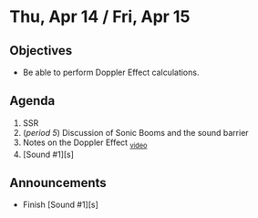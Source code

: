 Thu, Apr 14 / Fri, Apr 15
=================== 
   
    
Objectives    
------------    
  
- Be able to perform Doppler Effect calculations.
  
Agenda      
---------      
1. SSR
2. (*period 5*) Discussion of Sonic Booms and the sound barrier
3. Notes on the Doppler Effect <sub>[video](https://youtu.be/8Y8lYsxijBs)</sub>
4. [Sound #1][s]

  
Announcements   
-------------    
- Finish [Sound #1][s]


<!--stackedit_data:
eyJoaXN0b3J5IjpbLTIwNzk5MDE3NTEsODA3Nzg0Mzg4LDQyOD
czMzE1OSwxNzQ4MDAzNDM3LC0xODk1MjQzMTQyLDEyOTE5MTUw
NDIsMTg4MTUzMjU0NCw4Nzk4MDY0MzcsLTg1NDE3OTAwNCwxND
Q2NjY2OTU4LC0zMzk1NTYyNDAsLTc3NDg3MTgxNiwtOTc4MTQ3
MzQzLC0yMTQwNzIzNzEsLTU1NzIxMzY2NywzNzk2MTI5NzgsMj
AxMzAyMTM4Nyw2OTA3MTgxMCwxODc4Njc5NjE2LDE0MjY1MDc2
OTldfQ==
-->